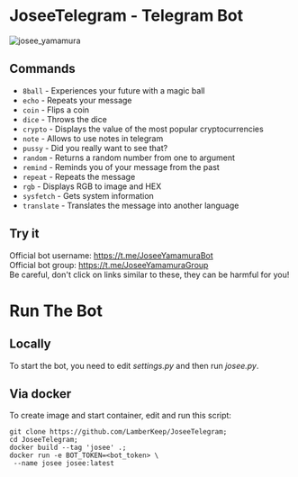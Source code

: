 # JoseeTelegram - Telegram Bot

![josee_yamamura](https://wallpapercave.com/wp/wp9333917.jpg)

## Commands

* ``8ball`` - Experiences your future with a magic ball
* ``echo`` - Repeats your message
* ``coin`` - Flips a coin
* ``dice`` - Throws the dice
* ``crypto`` - Displays the value of the most popular cryptocurrencies
* ``note`` - Allows to use notes in telegram
* ``pussy`` - Did you really want to see that?
* ``random`` - Returns a random number from one to argument
* ``remind`` - Reminds you of your message from the past
* ``repeat`` - Repeats the message
* ``rgb`` - Displays RGB to image and HEX
* ``sysfetch`` - Gets system information
* ``translate`` - Translates the message into another language

## Try it

Official bot username: <https://t.me/JoseeYamamuraBot>  
Official bot group: <https://t.me/JoseeYamamuraGroup>  
Be careful, don't click on links similar to these, they can be harmful for you!

# Run The Bot

## Locally

To start the bot, you need to edit *settings.py* and then run *josee.py*.

## Via docker

To create image and start container, edit and run this script:

```
git clone https://github.com/LamberKeep/JoseeTelegram;
cd JoseeTelegram;
docker build --tag 'josee' .;
docker run -e BOT_TOKEN=<bot_token> \
 --name josee josee:latest
```